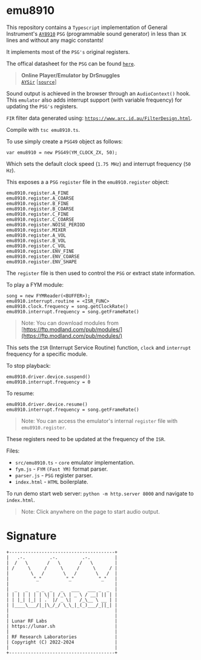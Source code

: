# emu8910

This repository contains a `Typescript` implementation of General Instrument's [`AY8910`](https://en.wikipedia.org/wiki/General_Instrument_AY-3-8910) `PSG` (programmable sound generator) in
less than `1K` lines and without any magic constants!

It implements most of the `PSG's` original registers. <br>

The offical datasheet for the `PSG` can be found [`here`](http://map.grauw.nl/resources/sound/generalinstrument_ay-3-8910.pdf).

> **Online Player/Emulator by DrSnuggles** <br>
> [`AYSir`](https://drsnuggles.github.io/AYSir/?engine=lunar) [[`source`](https://github.com/DrSnuggles/AYSir)]

Sound output is achieved in the browser through an `AudioContext()` hook. <br>
This `emulator` also adds interrupt support (with variable frequency) for updating the `PSG's` registers.

`FIR` filter data generated using:
[`https://www.arc.id.au/FilterDesign.html`](https://www.arc.id.au/FilterDesign.html).

Compile with `tsc emu8910.ts`.

To use simply create a `PSG49` object as follows:
```
var emu8910 = new PSG49(YM_CLOCK_ZX, 50);
```
Which sets the default clock speed (`1.75 MHz`) and interrupt frequency (`50 Hz`). 

This exposes a a `PSG` `register` file in the `emu8910.register` object:
```
emu8910.register.A_FINE
emu8910.register.A_COARSE
emu8910.register.B_FINE
emu8910.register.B_COARSE
emu8910.register.C_FINE
emu8910.register.C_COARSE
emu8910.register.NOISE_PERIOD
emu8910.register.MIXER
emu8910.register.A_VOL
emu8910.register.B_VOL
emu8910.register.C_VOL
emu8910.register.ENV_FINE
emu8910.register.ENV_COARSE
emu8910.register.ENV_SHAPE
```

The `register` file is then used to control the `PSG` or extract state information.

To play a FYM module:
```
song = new FYMReader(<BUFFER>);
emu8910.interrupt.routine = <ISR_FUNC>
emu8910.clock.frequency = song.getClockRate()
emu8910.interrupt.frequency = song.getFrameRate()
```

> Note: You can download modules from [https://ftp.modland.com/pub/modules/](https://ftp.modland.com/pub/modules/)

This sets the `ISR` (Interrupt Service Routine) function, `clock` and `interrupt` frequency for a specific module.

To stop playback:
```
emu8910.driver.device.suspend()
emu8910.interrupt.frequency = 0
```
To resume:
```
emu8910.driver.device.resume()
emu8910.interrupt.frequency = song.getFrameRate()
```

> Note: You can access the emulator's internal `register` file with `emu8910.register`.

These registers need to be updated at the frequency of the `ISR`.

Files:

* `src/emu8910.ts` - `core` emulator implementation.
* `fym.js` - `FYM` `(Fast YM)` format parser.
* `parser.js` - `PSG` register parser.
* `index.html` - `HTML` boilerplate.

To run demo start web server: `python -m http.server 8000` and navigate to `index.html`.

> Note: Click anywhere on the page to start audio output.

# Signature

```
+---------------------------------------+
|   .-.         .-.         .-.         |
|  /   \       /   \       /   \        |
| /     \     /     \     /     \     / |
|        \   /       \   /       \   /  |
|         "_"         "_"         "_"   |
|                                       |
|  _   _   _ _  _   _   ___   ___ _  _  |
| | | | | | | \| | /_\ | _ \ / __| || | |
| | |_| |_| | .` |/ _ \|   /_\__ \ __ | |
| |____\___/|_|\_/_/ \_\_|_(_)___/_||_| |
|                                       |
|                                       |
| Lunar RF Labs                         |
| https://lunar.sh                      |
|                                       |
| RF Research Laboratories              |
| Copyright (C) 2022-2024               |
|                                       |
+---------------------------------------+
```

